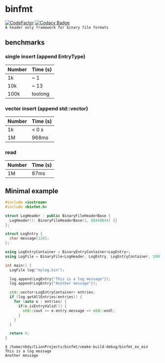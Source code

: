 # binfmt

[![CodeFactor](https://www.codefactor.io/repository/github/nbdy/binfmt/badge)](https://www.codefactor.io/repository/github/nbdy/binfmt)
[![Codacy Badge](https://app.codacy.com/project/badge/Grade/b485b4bdb1a546f8aac332245013bb81)](https://www.codacy.com/gh/nbdy/binfmt/dashboard?utm_source=github.com&amp;utm_medium=referral&amp;utm_content=nbdy/binfmt&amp;utm_campaign=Badge_Grade)
<br>
`A header only framework for binary file formats`

## benchmarks

### single insert (append EntryType)

| Number | Time (s) |
|--------|----------|
| 1k     | ~ 1      |
| 10k    | ~ 13     |
| 100k   | toolong  |

### vector insert (append std::vector<EntryType>)

| Number | Time (s) |
|--------|----------|
| 1k     | < 0 s    |
| 1M     | 968ms    |

### read

| Number | Time (s) |
|--------|----------|
| 1M     | 87ms     |

## Minimal example

```c++
#include <iostream>
#include <binfmt.h>

struct LogHeader : public BinaryFileHeaderBase {
  LogHeader(): BinaryFileHeaderBase(1, 88448844) {}
};

struct LogEntry {
  char message[128];
};

using LogEntryContainer = BinaryEntryContainer<LogEntry>;
using LogFile = BinaryFile<LogHeader, LogEntry, LogEntryContainer, 1000>;

int main() {
  LogFile log("mylog.bin");

  log.append(LogEntry{"This is a log message"});
  log.append(LogEntry{"Another message"});

  std::vector<LogEntryContainer> entries;
  if (log.getAllEntries(entries)) {
    for (auto e : entries) {
      if(e.isEntryValid()) {
        std::cout << e.entry.message << std::endl;
      }
    }
  }

  return 0;
}
```

```shell
$ /home/nbdy/CLionProjects/binfmt/cmake-build-debug/binfmt_ex_min
This is a log message
Another message
```